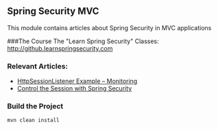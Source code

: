 ## Spring Security MVC

This module contains articles about Spring Security in MVC applications

###The Course
The "Learn Spring Security" Classes: http://github.learnspringsecurity.com

### Relevant Articles: 
- [HttpSessionListener Example – Monitoring](https://www.baeldung.com/httpsessionlistener_with_metrics)
- [Control the Session with Spring Security](https://www.baeldung.com/spring-security-session)


### Build the Project
```
mvn clean install
```
